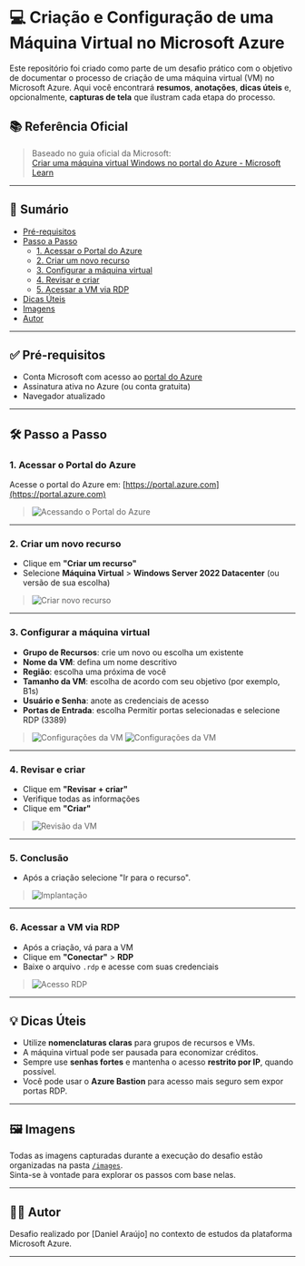 # 💻 Criação e Configuração de uma Máquina Virtual no Microsoft Azure

Este repositório foi criado como parte de um desafio prático com o objetivo de documentar o processo de criação de uma máquina virtual (VM) no Microsoft Azure. Aqui você encontrará **resumos**, **anotações**, **dicas úteis** e, opcionalmente, **capturas de tela** que ilustram cada etapa do processo.

## 📚 Referência Oficial

> Baseado no guia oficial da Microsoft:  
> [Criar uma máquina virtual Windows no portal do Azure - Microsoft Learn](https://learn.microsoft.com/pt-br/azure/virtual-machines/windows/quick-create-portal)

---

## 🧾 Sumário

- [Pré-requisitos](#pré-requisitos)
- [Passo a Passo](#passo-a-passo)
  - [1. Acessar o Portal do Azure](#1-acessar-o-portal-do-azure)
  - [2. Criar um novo recurso](#2-criar-um-novo-recurso)
  - [3. Configurar a máquina virtual](#3-configurar-a-máquina-virtual)
  - [4. Revisar e criar](#4-revisar-e-criar)
  - [5. Acessar a VM via RDP](#5-acessar-a-vm-via-rdp)
- [Dicas Úteis](#dicas-úteis)
- [Imagens](#imagens)
- [Autor](#autor)

---

## ✅ Pré-requisitos

- Conta Microsoft com acesso ao [portal do Azure](https://portal.azure.com/)
- Assinatura ativa no Azure (ou conta gratuita)
- Navegador atualizado

---

## 🛠️ Passo a Passo

### 1. Acessar o Portal do Azure

Acesse o portal do Azure em: [https://portal.azure.com](https://portal.azure.com)

> ![Acessando o Portal do Azure](images/passo1-acesso-portal.png)

---

### 2. Criar um novo recurso

- Clique em **"Criar um recurso"**
- Selecione **Máquina Virtual** > **Windows Server 2022 Datacenter** (ou versão de sua escolha)

> ![Criar novo recurso](images/passo2-criar-recurso.png)

---

### 3. Configurar a máquina virtual

- **Grupo de Recursos**: crie um novo ou escolha um existente  
- **Nome da VM**: defina um nome descritivo  
- **Região**: escolha uma próxima de você  
- **Tamanho da VM**: escolha de acordo com seu objetivo (por exemplo, B1s)  
- **Usuário e Senha**: anote as credenciais de acesso
- **Portas de Entrada**: escolha Permitir portas selecionadas e selecione RDP (3389)

> ![Configurações da VM](images/passo3-configuracoes.png)
> ![Configurações da VM](images/passo3-1-configuracoes.png)

---

### 4. Revisar e criar

- Clique em **"Revisar + criar"**
- Verifique todas as informações
- Clique em **"Criar"**

> ![Revisão da VM](images/passo4-revisar.png)

---

### 5. Conclusão

- Após a criação selecione "Ir para o recurso".

> ![Implantação](images/passo5-implantacao.png)

---

### 6. Acessar a VM via RDP

- Após a criação, vá para a VM
- Clique em **"Conectar"** > **RDP**
- Baixe o arquivo `.rdp` e acesse com suas credenciais

> ![Acesso RDP](images/passo6-rdp.png)

---

## 💡 Dicas Úteis

- Utilize **nomenclaturas claras** para grupos de recursos e VMs.
- A máquina virtual pode ser pausada para economizar créditos.
- Sempre use **senhas fortes** e mantenha o acesso **restrito por IP**, quando possível.
- Você pode usar o **Azure Bastion** para acesso mais seguro sem expor portas RDP.

---

## 🖼️ Imagens

Todas as imagens capturadas durante a execução do desafio estão organizadas na pasta [`/images`](images/).  
Sinta-se à vontade para explorar os passos com base nelas.

---

## 👨‍💻 Autor

Desafio realizado por [Daniel Araújo] no contexto de estudos da plataforma Microsoft Azure.

---

